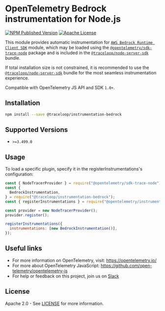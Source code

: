 # OpenTelemetry Bedrock instrumentation for Node.js

[![NPM Published Version][npm-img]][npm-url]
[![Apache License][license-image]][license-image]

This module provides automatic instrumentation for [`AWS Bedrock Runtime Client SDK`](https://www.npmjs.com/package/@aws-sdk/client-bedrock-runtime?activeTab=readme) module, which may be loaded using the [`@opentelemetry/sdk-trace-node`](https://github.com/open-telemetry/opentelemetry-js/tree/main/packages/opentelemetry-sdk-trace-node) package and is included in the [`@traceloop/node-server-sdk`](https://www.npmjs.com/package/@traceloop/node-server-sdk) bundle.

If total installation size is not constrained, it is recommended to use the [`@traceloop/node-server-sdk`](https://www.npmjs.com/package/@traceloop/node-server-sdk) bundle for the most seamless instrumentation experience.

Compatible with OpenTelemetry JS API and SDK `1.0+`.

## Installation

```bash
npm install --save @traceloop/instrumentation-bedrock
```

## Supported Versions

- `>=3.499.0`

## Usage

To load a specific plugin, specify it in the registerInstrumentations's configuration:

```js
const { NodeTracerProvider } = require("@opentelemetry/sdk-trace-node");
const {
  BedrockInstrumentation,
} = require("@traceloop/instrumentation-bedrock");
const { registerInstrumentations } = require("@opentelemetry/instrumentation");

const provider = new NodeTracerProvider();
provider.register();

registerInstrumentations({
  instrumentations: [new BedrockInstrumentation()],
});
```

## Useful links

- For more information on OpenTelemetry, visit: <https://opentelemetry.io/>
- For more about OpenTelemetry JavaScript: <https://github.com/open-telemetry/opentelemetry-js>
- For help or feedback on this project, join us on [Slack][slack-url]

## License

Apache 2.0 - See [LICENSE][license-url] for more information.

[slack-url]: https://traceloop.com/slack
[license-url]: https://github.com/traceloop/openllmetry-js/blob/main/LICENSE
[license-image]: https://img.shields.io/badge/license-Apache_2.0-green.svg?style=flat
[npm-url]: https://www.npmjs.com/package/@traceloop/instrumentation-openai
[npm-img]: https://badge.fury.io/js/%40traceloop%2Finstrumentation-openai.svg
